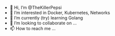 - 👋 Hi, I’m @TheKillerPepsi
- 👀 I’m interested in Docker, Kubernetes, Networks
- 🌱 I’m currently (try) learning Golang 
- 💞️ I’m looking to collaborate on ...
- 📫 How to reach me ...

<!---
TheKillerPepsi/TheKillerPepsi is a ✨ special ✨ repository because its `README.md` (this file) appears on your GitHub profile.
You can click the Preview link to take a look at your changes.
--->
